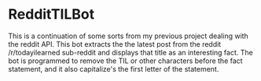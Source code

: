 # RedditTILBot
This is a continuation of some sorts from my previous project dealing with the reddit API. This bot extracts the the latest post from the reddit /r/todayilearned sub-reddit and displays that title as an interesting fact. The bot is programmed to remove the TIL or other characters before the fact statement, and it also capitalize's the first letter of the statement.
